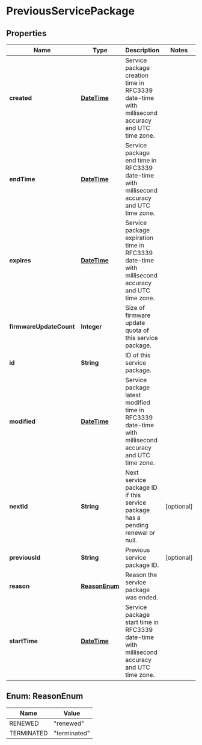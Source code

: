 
# PreviousServicePackage

## Properties
Name | Type | Description | Notes
------------ | ------------- | ------------- | -------------
**created** | [**DateTime**](DateTime.md) | Service package creation time in RFC3339 date-time with millisecond accuracy and UTC time zone. | 
**endTime** | [**DateTime**](DateTime.md) | Service package end time in RFC3339 date-time with millisecond accuracy and UTC time zone. | 
**expires** | [**DateTime**](DateTime.md) | Service package expiration time in RFC3339 date-time with millisecond accuracy and UTC time zone. | 
**firmwareUpdateCount** | **Integer** | Size of firmware update quota of this service package. | 
**id** | **String** | ID of this service package. | 
**modified** | [**DateTime**](DateTime.md) | Service package latest modified time in RFC3339 date-time with millisecond accuracy and UTC time zone. | 
**nextId** | **String** | Next service package ID if this service package has a pending renewal or null. |  [optional]
**previousId** | **String** | Previous service package ID. |  [optional]
**reason** | [**ReasonEnum**](#ReasonEnum) | Reason the service package was ended. | 
**startTime** | [**DateTime**](DateTime.md) | Service package start time in RFC3339 date-time with millisecond accuracy and UTC time zone. | 


<a name="ReasonEnum"></a>
## Enum: ReasonEnum
Name | Value
---- | -----
RENEWED | &quot;renewed&quot;
TERMINATED | &quot;terminated&quot;



